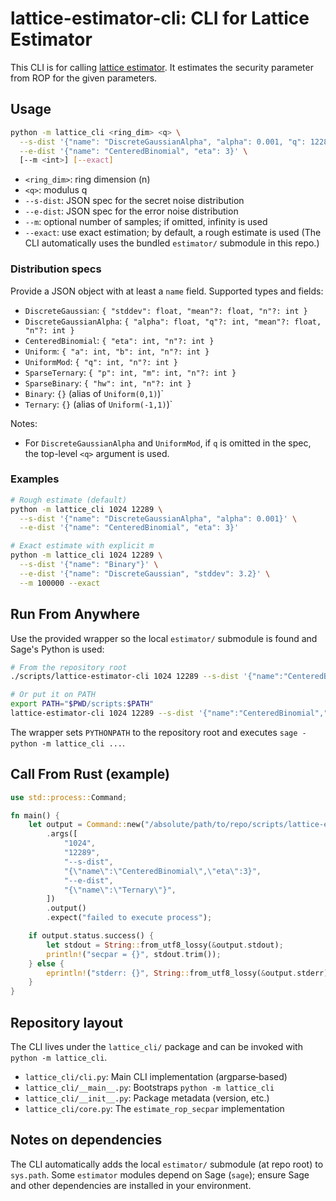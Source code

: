 # lattice-estimator-cli: CLI for Lattice Estimator

This CLI is for calling [lattice estimator](https://github.com/malb/lattice-estimator). It estimates the security parameter from ROP for the given parameters.

## Usage

```bash
python -m lattice_cli <ring_dim> <q> \
  --s-dist '{"name": "DiscreteGaussianAlpha", "alpha": 0.001, "q": 12289}' \
  --e-dist '{"name": "CenteredBinomial", "eta": 3}' \
  [--m <int>] [--exact]
```

- `<ring_dim>`: ring dimension (n)
- `<q>`: modulus q
- `--s-dist`: JSON spec for the secret noise distribution
- `--e-dist`: JSON spec for the error noise distribution
- `--m`: optional number of samples; if omitted, infinity is used
- `--exact`: use exact estimation; by default, a rough estimate is used
  (The CLI automatically uses the bundled `estimator/` submodule in this repo.)

### Distribution specs

Provide a JSON object with at least a `name` field. Supported types and fields:

- `DiscreteGaussian`: `{ "stddev": float, "mean"?: float, "n"?: int }`
- `DiscreteGaussianAlpha`: `{ "alpha": float, "q"?: int, "mean"?: float, "n"?: int }`
- `CenteredBinomial`: `{ "eta": int, "n"?: int }`
- `Uniform`: `{ "a": int, "b": int, "n"?: int }`
- `UniformMod`: `{ "q": int, "n"?: int }`
- `SparseTernary`: `{ "p": int, "m": int, "n"?: int }`
- `SparseBinary`: `{ "hw": int, "n"?: int }`
- `Binary`: `{}` (alias of `Uniform(0,1)`)`
- `Ternary`: `{}` (alias of `Uniform(-1,1)`)`

Notes:
- For `DiscreteGaussianAlpha` and `UniformMod`, if `q` is omitted in the spec,
  the top-level `<q>` argument is used.

### Examples

```bash
# Rough estimate (default)
python -m lattice_cli 1024 12289 \
  --s-dist '{"name": "DiscreteGaussianAlpha", "alpha": 0.001}' \
  --e-dist '{"name": "CenteredBinomial", "eta": 3}'

# Exact estimate with explicit m
python -m lattice_cli 1024 12289 \
  --s-dist '{"name": "Binary"}' \
  --e-dist '{"name": "DiscreteGaussian", "stddev": 3.2}' \
  --m 100000 --exact
```

## Run From Anywhere

Use the provided wrapper so the local `estimator/` submodule is found and Sage's
Python is used:

```bash
# From the repository root
./scripts/lattice-estimator-cli 1024 12289 --s-dist '{"name":"CenteredBinomial","eta":3}' --e-dist '{"name":"Ternary"}'

# Or put it on PATH
export PATH="$PWD/scripts:$PATH"
lattice-estimator-cli 1024 12289 --s-dist '{"name":"CenteredBinomial","eta":3}' --e-dist '{"name":"Ternary"}'
```

The wrapper sets `PYTHONPATH` to the repository root and executes
`sage -python -m lattice_cli ...`.

## Call From Rust (example)

```rust
use std::process::Command;

fn main() {
    let output = Command::new("/absolute/path/to/repo/scripts/lattice-estimator-cli")
        .args([
            "1024",
            "12289",
            "--s-dist",
            "{\"name\":\"CenteredBinomial\",\"eta\":3}",
            "--e-dist",
            "{\"name\":\"Ternary\"}",
        ])
        .output()
        .expect("failed to execute process");

    if output.status.success() {
        let stdout = String::from_utf8_lossy(&output.stdout);
        println!("secpar = {}", stdout.trim());
    } else {
        eprintln!("stderr: {}", String::from_utf8_lossy(&output.stderr));
    }
}
```

## Repository layout

The CLI lives under the `lattice_cli/` package and can be invoked with
`python -m lattice_cli`.

- `lattice_cli/cli.py`: Main CLI implementation (argparse‑based)
- `lattice_cli/__main__.py`: Bootstraps `python -m lattice_cli`
- `lattice_cli/__init__.py`: Package metadata (version, etc.)
- `lattice_cli/core.py`: The `estimate_rop_secpar` implementation

## Notes on dependencies

The CLI automatically adds the local `estimator/` submodule (at repo root) to
`sys.path`. Some `estimator` modules depend on Sage (`sage`); ensure Sage and
other dependencies are installed in your environment.

